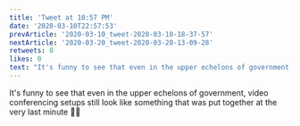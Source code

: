```yaml
---
title: 'Tweet at 10:57 PM'
date: '2020-03-10T22:57:53'
prevArticle: '2020-03-10_tweet-2020-03-10-18-37-57'
nextArticle: '2020-03-20_tweet-2020-03-20-13-09-28'
retweets: 0
likes: 0
text: "It's funny to see that even in the upper echelons of government, video conferencing setups still look like something that was put together at the very last minute 🤷‍♂️"
---
```

It's funny to see that even in the upper echelons of government, video conferencing setups still look like something that was put together at the very last minute 🤷‍♂️